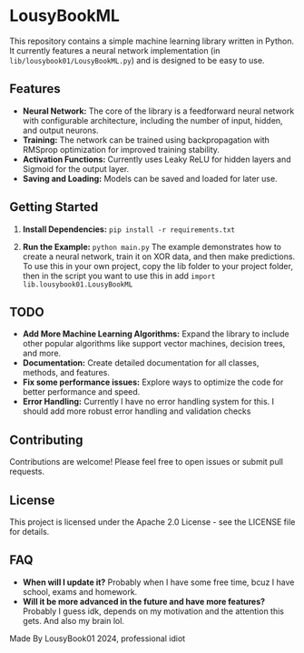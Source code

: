 # LousyBookML

This repository contains a simple machine learning library written in Python. It currently features a neural network implementation (in `lib/lousybook01/LousyBookML.py`) and is designed to be easy to use.

## Features

- **Neural Network:**  The core of the library is a feedforward neural network with configurable architecture, including the number of input, hidden, and output neurons.
- **Training:** The network can be trained using backpropagation with RMSprop optimization for improved training stability.
- **Activation Functions:**  Currently uses Leaky ReLU for hidden layers and Sigmoid for the output layer.
- **Saving and Loading:**  Models can be saved and loaded for later use.

## Getting Started

1. **Install Dependencies:**
    `
    pip install -r requirements.txt
    `

2. **Run the Example:**
    `
    python main.py
    `
    The example demonstrates how to create a neural network, train it on XOR data, and then make predictions. To use this in your own project, copy the lib folder to your project folder, then in the script you want to use this in add `import lib.lousybook01.LousyBookML`

## TODO

- **Add More Machine Learning Algorithms:**
    Expand the library to include other popular algorithms like support vector machines, decision trees, and more.
- **Documentation:**
    Create detailed documentation for all classes, methods, and features.
- **Fix some performance issues:**
    Explore ways to optimize the code for better performance and speed.
- **Error Handling:**
    Currently I have no error handling system for this. I should add more robust error handling and validation checks

## Contributing

Contributions are welcome! Please feel free to open issues or submit pull requests.

## License

This project is licensed under the Apache 2.0 License - see the LICENSE file for details.

## FAQ

- **When will I update it?**
    Probably when I have some free time, bcuz I have school, exams and homework.
- **Will it be more advanced in the future and have more features?**
    Probably I guess idk, depends on my motivation and the attention this gets. And also my brain lol.

Made By LousyBook01 2024, professional idiot
